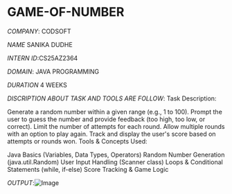 # GAME-OF-NUMBER
*COMPANY*: CODSOFT

*NAME* SANIKA DUDHE

*INTERN ID*:CS25AZ2364

*DOMAIN*: JAVA PROGRAMMING

*DURATION* 4 WEEKS

*DISCRIPTION ABOUT TASK AND TOOLS ARE FOLLOW*:
Task Description:

Generate a random number within a given range (e.g., 1 to 100).
Prompt the user to guess the number and provide feedback (too high, too low, or correct).
Limit the number of attempts for each round.
Allow multiple rounds with an option to play again.
Track and display the user's score based on attempts or rounds won.
Tools & Concepts Used:

Java Basics (Variables, Data Types, Operators)
Random Number Generation (java.util.Random)
User Input Handling (Scanner class)
Loops & Conditional Statements (while, if-else)
Score Tracking & Game Logic

*OUTPUT*:![Image](https://github.com/user-attachments/assets/1e4bc57f-03e3-4a97-91a4-f21f31ac918d)
